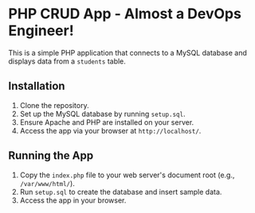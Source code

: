 # PHP CRUD App - Almost a DevOps Engineer!

This is a simple PHP application that connects to a MySQL database and displays data from a `students` table.

## Installation

1. Clone the repository.
2. Set up the MySQL database by running `setup.sql`.
3. Ensure Apache and PHP are installed on your server.
4. Access the app via your browser at `http://localhost/`.

## Running the App

1. Copy the `index.php` file to your web server's document root (e.g., `/var/www/html/`).
2. Run `setup.sql` to create the database and insert sample data.
3. Access the app in your browser.

